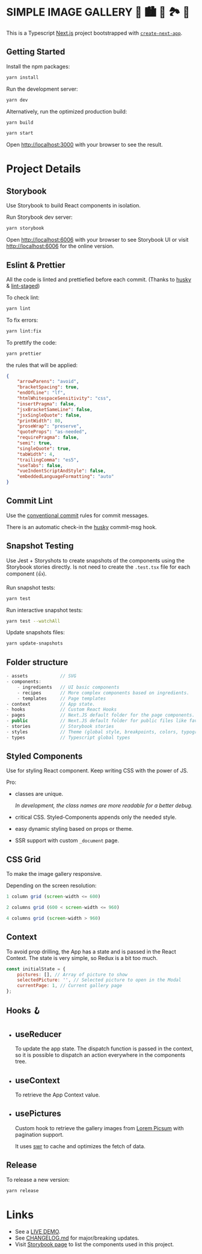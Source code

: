 # SIMPLE IMAGE GALLERY 🌉 🏙 🌅 🏞 🌁

This is a Typescript [Next.js](https://nextjs.org/) project bootstrapped with [`create-next-app`](https://github.com/vercel/next.js/tree/canary/packages/create-next-app).

## Getting Started

Install the npm packages:

```bash
yarn install
```

Run the development server:

```bash
yarn dev
```

Alternatively, run the optimized production build:

```bash
yarn build

yarn start
```

Open [http://localhost:3000](http://localhost:3000) with your browser to see the result.

# Project Details

## Storybook

Use Storybook to build React components in isolation.

Run Storybook dev server:

```bash
yarn storybook
```

Open [http://localhost:6006](http://localhost:6006) with your browser to see Storybook UI or visit [http://localhost:6006](http://localhost:6006) for the online version.

## Eslint & Prettier

All the code is linted and prettiefied before each commit. (Thanks to [husky](https://github.com/typicode/husky) & [lint-staged](https://github.com/okonet/lint-staged))

To check lint:

```bash
yarn lint
```

To fix errors:

```bash
yarn lint:fix
```

To prettify the code:

```bash
yarn prettier
```

the rules that will be applied:

```JSON
{
    "arrowParens": "avoid",
    "bracketSpacing": true,
    "endOfLine": "lf",
    "htmlWhitespaceSensitivity": "css",
    "insertPragma": false,
    "jsxBracketSameLine": false,
    "jsxSingleQuote": false,
    "printWidth": 80,
    "proseWrap": "preserve",
    "quoteProps": "as-needed",
    "requirePragma": false,
    "semi": true,
    "singleQuote": true,
    "tabWidth": 4,
    "trailingComma": "es5",
    "useTabs": false,
    "vueIndentScriptAndStyle": false,
    "embeddedLanguageFormatting": "auto"
}
```

## Commit Lint

Use the [conventional commit](https://www.conventionalcommits.org/en/v1.0.0/) rules for commit messages.

There is an automatic check-in the [husky](https://github.com/typicode/husky) commit-msg hook.

## Snapshot Testing

Use Jest + Storyshots to create snapshots of the components using the Storybook stories directly. Is not need to create the `.test.tsx` file for each component (👍).

Run snapshot tests:

```bash
yarn test
```

Run interactive snapshot tests:

```bash
yarn test --watchAll
```

Update snapshots files:

```bash
yarn update-snapshots
```

## Folder structure

```js
- assets            // SVG
- components:
    - ingredients   // UI basic components
    - recipes       // More complex components based on ingredients.
    - templates     // Page templates
- context           // App state.
- hooks             // Custom React Hooks
- pages             // Next.JS default folder for the page components.
- public            // Next.JS default folder for public files like favico, manifest.json...
- stories           // Storybook stories
- styles            // Theme (global style, breakpoints, colors, typography)
- types             // Typescript global types
```

## Styled Components

Use for styling React component. Keep writing CSS with the power of JS.

Pro:

-   classes are unique.

    _In development, the class names are more readable for a better debug._

-   critical CSS. Styled-Components appends only the needed style.

-   easy dynamic styling based on props or theme.

-   SSR support with custom `_document` page.

## CSS Grid

To make the image gallery responsive.

Depending on the screen resolution:

```js
1 column grid (screen-width <= 600)

2 columns grid (600 < screen-width <= 960)

4 columns grid (screen-width > 960)
```

## Context

To avoid prop drilling, the App has a state and is passed in the React Context. The state is very simple, so Redux is a bit too much.

```js
const initialState = {
    pictures: [], // Array of picture to show
    selectedPicture: '', // Selected picture to open in the Modal
    currentPage: 1, // Current gallery page
};
```

## Hooks 🪝

-   ## useReducer

    To update the app state. The dispatch function is passed in the context, so it is possible to dispatch an action everywhere in the components tree.

-   ## useContext

    To retrieve the App Context value.

-   ## usePictures

    Custom hook to retrieve the gallery images from [Lorem Picsum](https://picsum.photos) with pagination support.

    It uses [swr](https://github.com/vercel/swr) to cache and optimizes the fetch of data.

## Release

To release a new version:

```bash
yarn release
```

# Links

-   See a [LIVE DEMO](https://lm-image-gallery.herokuapp.com).
-   See [CHANGELOG.md](CHANGELOG.md) for major/breaking updates.
-   Visit [Storybook page](URL) to list the components used in this project.
